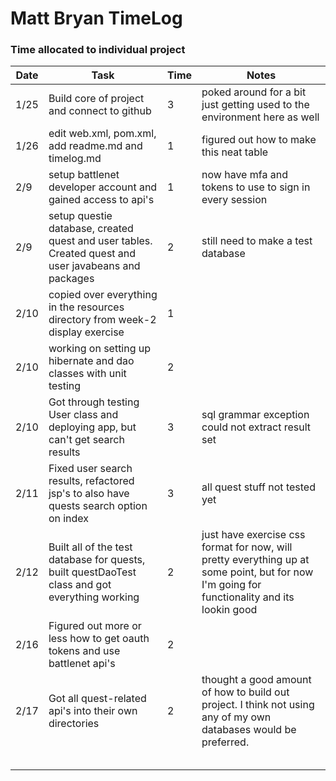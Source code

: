 # Matt Bryan TimeLog

### Time allocated to individual project 

| Date | Task                                                                                                 | Time | Notes                                                                                                                                       |
|------|------------------------------------------------------------------------------------------------------|------|---------------------------------------------------------------------------------------------------------------------------------------------|
| 1/25 | Build core of project and connect to github                                                          | 3    | poked around for a bit just getting used to the environment here as well                                                                    |
| 1/26 | edit web.xml, pom.xml, add readme.md and timelog.md                                                  | 1    | figured out how to make this neat table                                                                                                     |
| 2/9  | setup battlenet developer account and gained access to api's                                         | 1    | now have mfa and tokens to use to sign in every session                                                                                     |
| 2/9  | setup questie database, created quest and user tables. Created quest and user javabeans and packages | 2    | still need to make a test database                                                                                                          |
| 2/10 | copied over everything in the resources directory from week-2 display exercise                       | 1    ||
| 2/10 | working on setting up hibernate and dao classes with unit testing                                    | 2    ||
| 2/10 | Got through testing User class and deploying app, but can't get search results                       | 3    | sql grammar exception could not extract result set                                                                                          |
| 2/11 | Fixed user search results, refactored jsp's to also have quests search option on index               | 3    | all quest stuff not tested yet                                                                                                              |
| 2/12 | Built all of the test database for quests, built questDaoTest class and got everything working       | 2    | just have exercise css format for now, will pretty everything up at some point, but for now I'm going for functionality and its lookin good |
| 2/16 | Figured out more or less how to get oauth tokens and use battlenet api's                             | 2    ||
| 2/17 | Got all quest-related api's into their own directories                                               | 2    | thought a good amount of how to build out project. I think not using any of my own databases would be preferred.                            |
|||||
|||||
|||||
|||||
|||||


